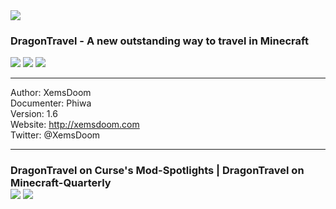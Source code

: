 <img src="https://dl.dropbox.com/u/37237580/Bukkit-Plugins/DragonTravel/Pictures/DragonTravel-Banner.png">

<h3>DragonTravel - A new outstanding way to travel in Minecraft</h3>
<a href="https://dl.dropbox.com/u/37237580/Bukkit-Plugins/DragonTravel/Versions/Changelog.txt.txt"><img src="https://dl.dropbox.com/u/37237580/Bukkit-Plugins/DragonTravel/Pictures/changelog.jpg"></a>
<a href="https://github.com/XemsDoom/DragonTravel/wiki"><img src="https://dl.dropbox.com/u/37237580/Bukkit-Plugins/DragonTravel/Pictures/Wiki.jpg"></a>
<a href="http://dev.bukkit.org/server-mods/dragontravel/tickets/"><img src="https://dl.dropbox.com/u/37237580/Bukkit-Plugins/DragonTravel/Pictures/submit.jpg"></a>
<hr/>

Author: XemsDoom<br>
Documenter: Phiwa<br>
Version: 1.6<br>
Website: http://xemsdoom.com<br>
Twitter: @XemsDoom<br>
<hr/>

<h3>DragonTravel on Curse's Mod-Spotlights | DragonTravel on Minecraft-Quarterly<br>
<a href="http://www.curse.com/spotlight/server-mods/minecraft/45630-minecraft-plugin-spotlight-interview-dragontravel">
<img src="http://media-curse.cursecdn.com/attachments/68/869/minecraft_pxdragontravel01.png"></a>
<a href="http://mcquarterly.com/">
<img src="http://mcquarterly.com/wp-content/uploads/2012/04/banner-04.png"></a>
